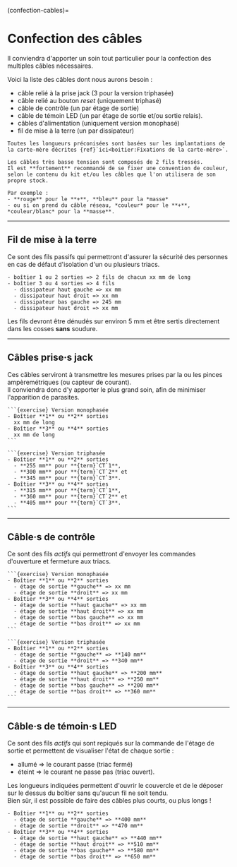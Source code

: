 (confection-cables)=

# Confection des câbles

Il conviendra d'apporter un soin tout particulier pour la confection des multiples câbles nécessaires.  

Voici la liste des câbles dont nous aurons besoin :
- câble relié à la prise jack (3 pour la version triphasée)
- câble relié au bouton *reset* (uniquement triphasé)
- câble de contrôle (un par étage de sortie)
- câble de témoin LED (un par étage de sortie et/ou sortie relais).
- câbles d'alimentation (uniquement version monophasé)
- fil de mise à la terre (un par dissipateur)

```{note}
Toutes les longueurs préconisées sont basées sur les implantations de la carte-mère décrites {ref}`ici<boitier:Fixations de la carte-mère>`.
```

```{admonition} Conseil
Les câbles très basse tension sont composés de 2 fils tressés.  
Il est **fortement** recommandé de se fixer une convention de couleur, selon le contenu du kit et/ou les câbles que l'on utilisera de son propre stock.

Par exemple :
- **rouge** pour le **+**, **bleu** pour la *masse*
- ou si on prend du câble réseau, *couleur* pour le **+**, *couleur/blanc* pour la **masse**.
```

---

## Fil de mise à la terre

Ce sont des fils passifs qui permettront d'assurer la sécurité des personnes en cas de défaut d'isolation d'un ou plusieurs triacs.

````{admonition} Longueurs conseillées
- boîtier 1 ou 2 sorties => 2 fils de chacun xx mm de long
- boîtier 3 ou 4 sorties => 4 fils
  - dissipateur haut gauche => xx mm
  - dissipateur haut droit => xx mm
  - dissipateur bas gauche => 245 mm
  - dissipateur haut droit => xx mm
````

Les fils devront être dénudés sur environ 5 mm et être sertis directement dans les cosses **sans** soudure.

---

## Câbles prise·s jack

Ces câbles serviront à transmettre les mesures prises par la ou les pinces ampèremétriques (ou capteur de courant).  
Il conviendra donc d'y apporter le plus grand soin, afin de minimiser l'apparition de parasites.

````{admonition} Longueurs conseillées
```{exercise} Version monophasée
- Boîtier **1** ou **2** sorties
  xx mm de long
- Boîtier **3** ou **4** sorties
  xx mm de long
```    

```{exercise} Version triphasée
- Boîtier **1** ou **2** sorties
  - **255 mm** pour **{term}`CT`1**,
  - **300 mm** pour **{term}`CT`2** et
  - **345 mm** pour **{term}`CT`3**.
- Boîtier **3** ou **4** sorties
  - **315 mm** pour **{term}`CT`1**,
  - **360 mm** pour **{term}`CT`2** et
  - **405 mm** pour **{term}`CT`3**.
```
````

---

## Câble·s de contrôle

Ce sont des fils *actifs* qui permettront d'envoyer les commandes d'ouverture et fermeture aux triacs.

````{admonition} Longueurs conseillées
```{exercise} Version monophasée
- Boîtier **1** ou **2** sorties
  - étage de sortie **gauche** => xx mm
  - étage de sortie **droit** => xx mm
- Boîtier **3** ou **4** sorties
  - étage de sortie **haut gauche** => xx mm
  - étage de sortie **haut droit** => xx mm
  - étage de sortie **bas gauche** => xx mm
  - étage de sortie **bas droit** => xx mm
```

```{exercise} Version triphasée
- Boîtier **1** ou **2** sorties
  - étage de sortie **gauche** => **140 mm**
  - étage de sortie **droit** => **340 mm**
- Boîtier **3** ou **4** sorties
  - étage de sortie **haut gauche** => **200 mm**
  - étage de sortie **haut droit** => **250 mm**
  - étage de sortie **bas gauche** => **200 mm**
  - étage de sortie **bas droit** => **360 mm**
```
````

---

## Câble·s de témoin·s LED

Ce sont des fils *actifs* qui sont repiqués sur la commande de l'étage de sortie et permettent de visualiser l'état de chaque sortie :
- allumé => le courant passe (triac fermé)
- éteint => le courant ne passe pas (triac ouvert).

Les longueurs indiquées permettent d'ouvrir le couvercle et de le déposer sur le dessus du boîtier sans qu'aucun fil ne soit tendu.  
Bien sûr, il est possible de faire des câbles plus courts, ou plus longs !

```{admonition} Longueurs conseillées
- Boîtier **1** ou **2** sorties
  - étage de sortie **gauche** => **400 mm**
  - étage de sortie **droit** => **470 mm**
- Boîtier **3** ou **4** sorties
  - étage de sortie **haut gauche** => **440 mm**
  - étage de sortie **haut droit** => **510 mm**
  - étage de sortie **bas gauche** => **580 mm**
  - étage de sortie **bas droit** => **650 mm**
```